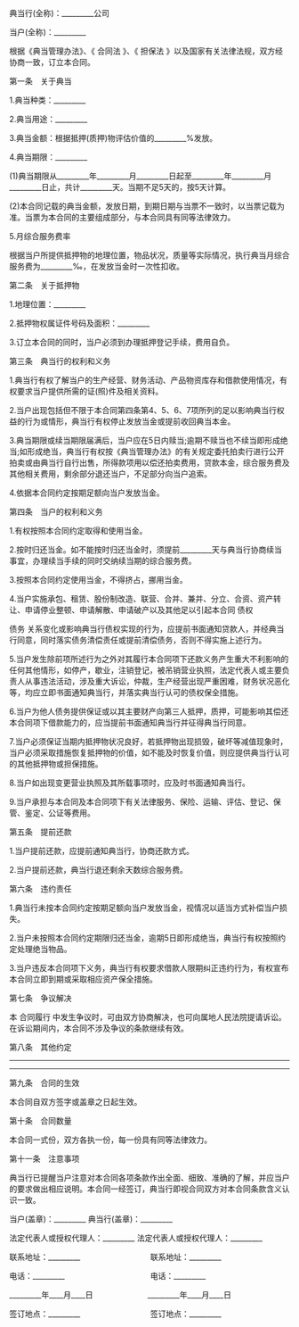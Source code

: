 
 




典当行(全称)：_________公司


当户(全称)：_________


根据《典当管理办法》、《
合同法
》、《
担保法
》以及国家有关法律法规，双方经协商一致，订立本合同。


第一条　关于典当


1.典当种类：_________


2.典当用途：_________


3.典当金额：根据抵押(质押)物评估价值的_________%发放。


4.典当期限：_________


(1)典当期限从_________年_________月_________日起至_________年_________月_________日止，共计_________天。当期不足5天的，按5天计算。


(2)本合同记载的典当金额，发放日期，到期日期与当票不一致时，以当票记载为准。当票为本合同的主要组成部分，与本合同具有同等法律效力。


5.月综合服务费率


根据当户所提供抵押物的地理位置，物品状况，质量等实际情况，执行典当月综合服务费为_________‰，在发放当金时一次性扣收。


第二条　关于抵押物


1.地理位置：_________


2.抵押物权属证件号码及面积：_________


3.订立本合同的同时，当户必须到办理抵押登记手续，费用自负。


第三条　典当行的权利和义务


1.典当行有权了解当户的生产经营、财务活动、产品物资库存和借款使用情况，有权要求当户提供所需的证(照)件及相关资料。


2.当户出现包括但不限于本合同第四条第4、5、6、7项所列的足以影响典当行权益的行为或情形，典当行有权停止发放当金或提前收回典当本金。


3.典当期限或续当期限届满后，当户应在5日内赎当;逾期不赎当也不续当即形成绝当;如形成绝当，典当行有权按《典当管理办法》的有关规定委托拍卖行进行公开拍卖或由典当行自行出售，所得款项用以偿还拍卖费用，贷款本金，综合服务费及其他相关费用，剩余部分退还当户，不足部分向当户追索。


4.依据本合同约定按期足额向当户发放当金。


第四条　当户的权利和义务


1.有权按照本合同约定取得和使用当金。


2.按时归还当金。如不能按时归还当金时，须提前_________天与典当行协商续当事宜，办理续当手续的同时交纳续当期的综合服务费。


3.按照本合同约定使用当金，不得挤占，挪用当金。


4.当户实施承包、租赁、股份制改造、联营、合并、兼并、分立、合资、资产转让、申请停业整顿、申请解散、申请破产以及其他足以引起本合同
债权

债务
关系变化或影响典当行债权实现的行为，应提前书面通知贷款人，并经典当行同意，同时落实债务清偿责任或提前清偿债务，否则不得实施上述行为。


5.当户发生除前项所述行为之外对其履行本合同项下还款义务产生重大不利影响的任何其他情形，如停产，歇业，注销登记，被吊销营业执照，法定代表人或主要负责人从事违法活动，涉及重大诉讼，仲裁，生产经营出现严重困难，财务状况恶化等，均应立即书面通知典当行，并落实典当行认可的债权保全措施。


6.当户为他人债务提供保证或以其主要财产向第三人抵押，质押，可能影响其偿还本合同项下借款能力的，应当提前书面通知典当行并征得典当行同意。


7.当户必须保证当期内抵押物状况良好，若抵押物出现损毁，破坏等减值现象时，当户必须采取措施恢复抵押物的价值，如不能及时恢复价值，则应提供典当行认可的其他抵押物或担保措施。


8.当户如出现变更营业执照及其所载事项时，应及时书面通知典当行。


9.当户承担与本合同及本合同项下有关法律服务、保险、运输、评估、登记、保管、鉴定、公证等费用。


第五条　提前还款


1.当户提前还款，应提前通知典当行，协商还款方式。


2.当户提前还款，典当行退还剩余天数综合服务费。


第六条　违约责任


1.典当行未按本合同约定按期足额向当户发放当金，视情况以适当方式补偿当户损失。


2.当户未按照本合同约定期限归还当金，逾期5日即形成绝当，典当行有权按照约定处理绝当物品。


3.当户违反本合同项下义务，典当行有权要求借款人限期纠正违约行为，有权宣布本合同立即到期或采取相应资产保全措施。


第七条　争议解决


本
合同履行
中发生争议时，可由双方协商解决，也可向属地人民法院提请诉讼。在诉讼期间内，本合同不涉及争议的条款继续有效。


第八条　其他约定


_________


_________


第九条　合同的生效


本合同自双方签字或盖章之日起生效。


第十条　合同数量


本合同一式份，双方各执一份，每一份具有同等法律效力。


第十一条　注意事项


典当行已提醒当户注意对本合同各项条款作出全面、细致、准确的了解，并应当户的要求做出相应说明。本合同一经签订，典当行即视合同双方对本合同条款含义认识一致。


当户(盖章)：_________                典当行(盖章)：_________


法定代表人或授权代理人：_________    法定代表人或授权代理人：_________


联系地址：_________　　　　　　　　　联系地址：_________


电话：_________　　　　　　　　　　　电话：_________


_________年____月____日　　　　　　　_________年____月____日


签订地点：_________　　　　　　　　　签订地点：_________
 


 

 
 
 
 
 
  


  
 

  


  


  
 
 
 
 

